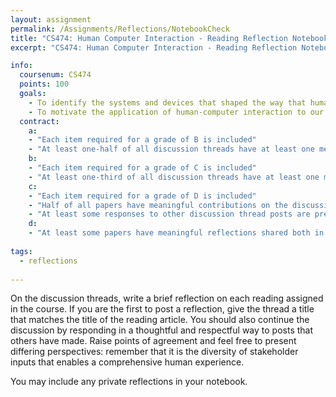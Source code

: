 ```yaml
---
layout: assignment
permalink: /Assignments/Reflections/NotebookCheck
title: "CS474: Human Computer Interaction - Reading Reflection Notebook Check"
excerpt: "CS474: Human Computer Interaction - Reading Reflection Notebook Check"

info:
  coursenum: CS474
  points: 100
  goals:
    - To identify the systems and devices that shaped the way that humans engage with modern technology
    - To motivate the application of human-computer interaction to our collective humanity thorugh the systems to augment the development of augmentation systems
  contract:
    a: 
    - "Each item required for a grade of B is included"
    - "At least one-half of all discussion threads have at least one meaningful response"     
    b:
    - "Each item required for a grade of C is included"
    - "At least one-third of all discussion threads have at least one meaningful response"
    c:
    - "Each item required for a grade of D is included"
    - "Half of all papers have meaningful contributions on the discussion threads"
    - "At least some responses to other discussion thread posts are present"
    d:
    - "At least some papers have meaningful reflections shared both in the notebook and via the discussion threads"
    
tags:
  - reflections
  
---
```


On the discussion threads, write a brief reflection on each reading assigned in the course.  If you are the first to post a reflection, give the thread a title that matches the title of the reading article.  You should also continue the discussion by responding in a thoughtful and respectful way to posts that others have made.  Raise points of agreement and feel free to present differing perspectives: remember that it is the diversity of stakeholder inputs that enables a comprehensive human experience.

You may include any private reflections in your notebook.